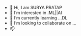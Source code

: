 - 👋 Hi, I  am SURYA PRATAP
- 👀 I’m interested in .ML||AI
- 🌱 I’m currently learning ...DL
- 💞️ I’m looking to collaborate on ...
- 📫 

<!---
suryapratap1051/suryapratap1051 is a ✨ special ✨ repository because its `README.md` (this file) appears on your GitHub profile.
You can click the Preview link to take a look at your changes.
--->
